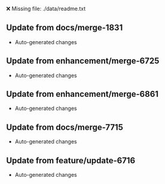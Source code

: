 ❌ Missing file: ./data/readme.txt

## Update from docs/merge-1831
- Auto-generated changes

## Update from enhancement/merge-6725
- Auto-generated changes

## Update from enhancement/merge-6861
- Auto-generated changes

## Update from docs/merge-7715
- Auto-generated changes

## Update from feature/update-6716
- Auto-generated changes
